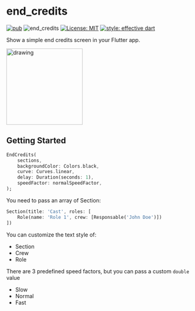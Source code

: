 # end_credits

[![pub](https://img.shields.io/badge/pub-1.0.0+1-blue)](https://pub.dev/packages/end_credits)
![end_credits](https://github.com/pblinux/end_credits/workflows/end_credits/badge.svg?branch=master)
[![License: MIT](https://img.shields.io/badge/license-MIT-blue.svg)](https://opensource.org/licenses/MIT)
[![style: effective dart](https://img.shields.io/badge/style-effective_dart-40c4ff.svg)](https://github.com/pblinux/end_credits)

Show a simple end credits screen in your Flutter app.

<img src="https://raw.githubusercontent.com/pblinux/end_credits/master/images/end_credits.gif" alt="drawing" style="width:200px;"/>

## Getting Started

```dart
EndCredits(
    sections,
    backgroundColor: Colors.black,
    curve: Curves.linear,
    delay: Duration(seconds: 1),
    speedFactor: normalSpeedFactor,
);
```

You need to pass an array of Section:
```dart
Section(title: 'Cast', roles: [
    Role(name: 'Role 1', crew: [Responsable('John Doe')])
])
```

You can customize the text style of:
- Section
- Crew
- Role

There are 3 predefined speed factors, but you can pass a custom `double` value
- Slow
- Normal
- Fast


